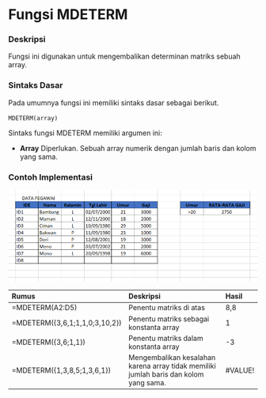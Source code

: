 # Fungsi MDETERM

### Deskripsi

Fungsi ini digunakan untuk mengembalikan determinan matriks sebuah array.

### Sintaks Dasar

Pada umumnya fungsi ini memiliki sintaks dasar sebagai berikut.

```text
MDETERM(array)
```

Sintaks fungsi MDETERM memiliki argumen ini:

* **Array**    Diperlukan. Sebuah array numerik dengan jumlah baris dan kolom yang sama.

### Contoh Implementasi

![Data untuk sampel pengolahan matriks](../../../.gitbook/assets/image%20%281%29.png)

| **Rumus** | **Deskripsi** | **Hasil** |
| :--- | :--- | :--- |
| =MDETERM\(A2:D5\) | Penentu matriks di atas | 8,8 |
| =MDETERM\({3,6,1;1,1,0;3,10,2}\) | Penentu matriks sebagai konstanta array | 1 |
| =MDETERM\({3,6;1,1}\) | Penentu matriks dalam konstanta array | -3 |
| =MDETERM\({1,3,8,5;1,3,6,1}\) | Mengembalikan kesalahan karena array tidak memiliki jumlah baris dan kolom yang sama. | \#VALUE! |

